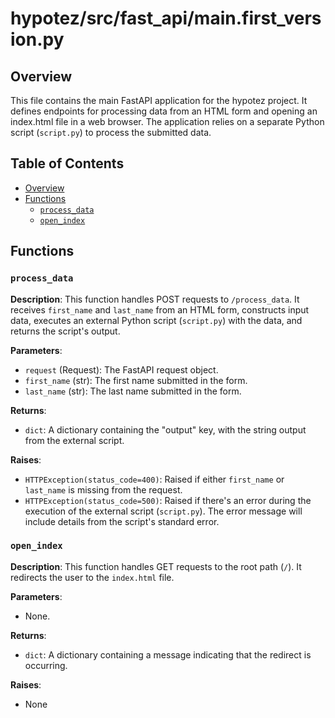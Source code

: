 # hypotez/src/fast_api/main.first_version.py

## Overview

This file contains the main FastAPI application for the hypotez project. It defines endpoints for processing data from an HTML form and opening an index.html file in a web browser.  The application relies on a separate Python script (`script.py`) to process the submitted data.


## Table of Contents

* [Overview](#overview)
* [Functions](#functions)
    * [`process_data`](#process_data)
    * [`open_index`](#open_index)
    


## Functions

### `process_data`

**Description**: This function handles POST requests to `/process_data`. It receives `first_name` and `last_name` from an HTML form, constructs input data, executes an external Python script (`script.py`) with the data, and returns the script's output.

**Parameters**:

* `request` (Request): The FastAPI request object.
* `first_name` (str): The first name submitted in the form.
* `last_name` (str): The last name submitted in the form.

**Returns**:

* `dict`: A dictionary containing the "output" key, with the string output from the external script.


**Raises**:

* `HTTPException(status_code=400)`: Raised if either `first_name` or `last_name` is missing from the request.
* `HTTPException(status_code=500)`: Raised if there's an error during the execution of the external script (`script.py`).  The error message will include details from the script's standard error.


### `open_index`

**Description**: This function handles GET requests to the root path (`/`). It redirects the user to the `index.html` file.

**Parameters**:

*  None.

**Returns**:

* `dict`: A dictionary containing a message indicating that the redirect is occurring.


**Raises**:

* None